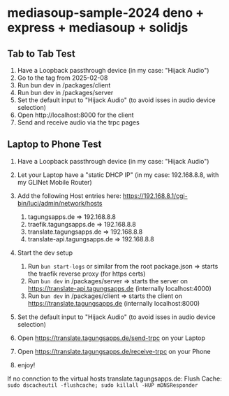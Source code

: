 # mediasoup-sample-2024 deno + express + mediasoup + solidjs

## Tab to Tab Test

1. Have a Loopback passthrough device (in my case: "Hijack Audio")
2. Go to the tag from 2025-02-08
3. Run bun dev in /packages/client
4. Run bun dev in /packages/server
5. Set the default input to "Hijack Audio" (to avoid isses in audio device selection)
6. Open http://localhost:8000 for the client
7. Send and receive audio via the trpc pages

## Laptop to Phone Test

1. Have a Loopback passthrough device (in my case: "Hijack Audio")
2. Let your Laptop have a "static DHCP IP" (in my case: 192.168.8.8, with my GLINet Mobile Router)
3. Add the following Host entries here: https://192.168.8.1/cgi-bin/luci/admin/network/hosts
   1. tagungsapps.de => 192.168.8.8
   2. traefik.tagungsapps.de => 192.168.8.8
   3. translate.tagungsapps.de => 192.168.8.8
   4. translate-api.tagungsapps.de => 192.168.8.8
4. Start the dev setup

   1. Run `bun start-logs` or similar from the root package.json
      => starts the traefik reverse proxy (for https certs)
   2. Run `bun dev` in /packages/server
      => starts the server on https://translate-api.tagungsapps.de (internally localhost:4000)
   3. Run `bun dev` in /packages/client
      => starts the client on https://translate.tagungsapps.de (internally localhost:8000)

5. Set the default input to "Hijack Audio" (to avoid isses in audio device selection)
6. Open https://translate.tagungsapps.de/send-trpc on your Laptop
7. Open https://translate.tagungsapps.de/receive-trpc on your Phone
8. enjoy!

If no connction to the virtual hosts translate.tagungsapps.de:
Flush Cache: `sudo dscacheutil -flushcache; sudo killall -HUP mDNSResponder`
